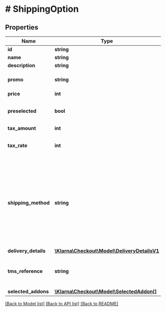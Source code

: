 # # ShippingOption

## Properties

Name | Type | Description | Notes
------------ | ------------- | ------------- | -------------
**id** | **string** | id | 
**name** | **string** | Name. | 
**description** | **string** | Description. | [optional] 
**promo** | **string** | Promotion name. To be used if this shipping option is promotional. | [optional] 
**price** | **int** | Price including tax. | 
**preselected** | **bool** | If true, this option will be preselected when checkout loads. Default: false | [optional] [default to false]
**tax_amount** | **int** | Tax amount. | 
**tax_rate** | **int** | Non-negative. In percent, two implicit decimals. I.e 2500 &#x3D; 25%. | 
**shipping_method** | **string** | Shipping method. Possible values:&lt;ul&gt;&lt;li&gt;PickUpStore&lt;/li&gt;&lt;li&gt;Home&lt;/li&gt;&lt;li&gt;BoxReg&lt;/li&gt;&lt;li&gt;BoxUnreg&lt;/li&gt;&lt;li&gt;PickUpPoint&lt;/li&gt;&lt;li&gt;Own&lt;/li&gt;&lt;li&gt;Postal&lt;/li&gt;&lt;li&gt;DHLPackstation&lt;/li&gt;&lt;li&gt;Digital&lt;/li&gt;&lt;/ul&gt; If DHLPackstation is selected the correct form will be displayed. | [optional] 
**delivery_details** | [**\Klarna\Checkout\Model\DeliveryDetailsV1**](DeliveryDetailsV1.md) |  | [optional] 
**tms_reference** | **string** | TMS reference. Required to map completed orders to shipments reserved in TMS. | [optional] 
**selected_addons** | [**\Klarna\Checkout\Model\SelectedAddon[]**](SelectedAddon.md) |  | [optional] 

[[Back to Model list]](../../README.md#documentation-for-models) [[Back to API list]](../../README.md#documentation-for-api-endpoints) [[Back to README]](../../README.md)


